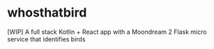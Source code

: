 # whosthatbird
[WIP] A full stack Kotlin + React app with a Moondream 2 Flask micro service that identifies birds
